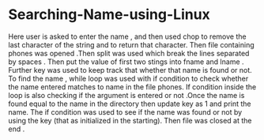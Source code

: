 # Searching-Name-using-Linux
Here user is  asked to enter the name , and then used chop to remove the last character of the string and to return that character. Then file containing phones was opened .Then split was used which  break the lines separated by spaces  .  Then put the value of first two stings into fname and lname . Further key was used to keep track that whether that name is found or not. To find the name , while loop was used with if condition to check whether the name entered matches to name in the file phones. If condition inside the loop is also checking if the argument is entered or not .Once the name is found  equal to the name in the directory then update key as 1 and print the name. The if condition was used to see if the name was found or not by using the key (that as initialized in the starting). Then file was closed at the end .
